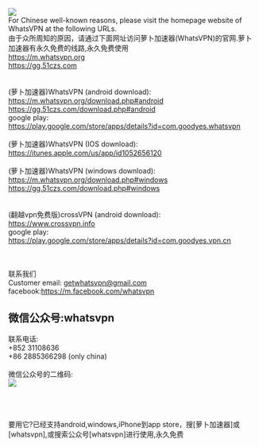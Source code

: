 <a href="#"><img src="https://raw.githubusercontent.com/wanjunlengfeng/goodyesmarket/master/logo.png"></a><br>
For Chinese well-known reasons, please visit the homepage website of WhatsVPN at the following URLs.<br>
由于众所周知的原因，请通过下面网址访问萝卜加速器(WhatsVPN)的官网.萝卜加速器有永久免费的线路,永久免费使用<br>
https://m.whatsvpn.org<br>
https://gg.51czs.com<br>
<br><br>
(萝卜加速器)WhatsVPN (android download):<br>
https://m.whatsvpn.org/download.php#android<br>
https://gg.51czs.com/download.php#android<br>
google play:<br>
https://play.google.com/store/apps/details?id=com.goodyes.whatsvpn<br>
<br>
(萝卜加速器)WhatsVPN (IOS download):<br>
https://itunes.apple.com/us/app/id1052656120<br>
<br>
(萝卜加速器)WhatsVPN (windows download):<br>
https://m.whatsvpn.org/download.php#windows<br>
https://gg.51czs.com/download.php#windows<br>
<br><br>
(翻越vpn免费版)crossVPN (android download):<br>
https://www.crossvpn.info<br>
google play:<br>
https://play.google.com/store/apps/details?id=com.goodyes.vpn.cn<br>

<br><br>
联系我们<br>
Customer email: getwhatsvpn@gmail.com<br>
facebook:https://m.facebook.com/whatsvpn<br>
<h2>微信公众号:whatsvpn</h2>
联系电话:<br>
+852 31108636<br>
+86 2885366298 (only china)<br>
<br>
微信公众号的二维码:<br>
<a href="#"><img src="https://raw.githubusercontent.com/wanjunlengfeng/goodyesmarket/master/gongzongweichat-300x300.jpg"></a><br>

<br>
<br>
<br>

要用它?已经支持android,windows,iPhone到app store，搜[萝卜加速器]或[whatsvpn],或搜索公众号[whatsvpn]进行使用,永久免费
